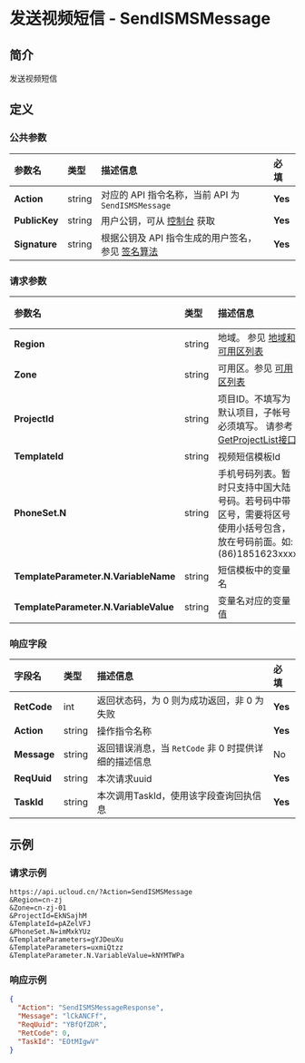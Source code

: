 # 发送视频短信 - SendISMSMessage

## 简介

发送视频短信









## 定义

### 公共参数

| 参数名 | 类型 | 描述信息 | 必填 |
|:---|:---|:---|:---|
| **Action**     | string  | 对应的 API 指令名称，当前 API 为 `SendISMSMessage`                        | **Yes** |
| **PublicKey**  | string  | 用户公钥，可从 [控制台](https://console.ucloud.cn/uapi/apikey) 获取                                             | **Yes** |
| **Signature**  | string  | 根据公钥及 API 指令生成的用户签名，参见 [签名算法](api/summary/signature.md)  | **Yes** |

### 请求参数

| 参数名 | 类型 | 描述信息 | 必填 |
|:---|:---|:---|:---|
| **Region** | string | 地域。 参见 [地域和可用区列表](https://docs.ucloud.cn/api/summary/regionlist) |**Yes**|
| **Zone** | string | 可用区。参见 [可用区列表](https://docs.ucloud.cn/api/summary/regionlist) |**Yes**|
| **ProjectId** | string | 项目ID。不填写为默认项目，子帐号必须填写。 请参考[GetProjectList接口](https://docs.ucloud.cn/api/summary/get_project_list) |No|
| **TemplateId** | string | 视频短信模板Id |**Yes**|
| **PhoneSet.N** | string | 手机号码列表。暂时只支持中国大陆号码。若号码中带区号，需要将区号使用小括号包含，放在号码前面。如: (86)1851623xxxx |**Yes**|
| **TemplateParameter.N.VariableName** | string | 短信模板中的变量名 |No|
| **TemplateParameter.N.VariableValue** | string | 变量名对应的变量值 |No|

### 响应字段

| 字段名 | 类型 | 描述信息 | 必填 |
|:---|:---|:---|:---|
| **RetCode** | int | 返回状态码，为 0 则为成功返回，非 0 为失败 |**Yes**|
| **Action** | string | 操作指令名称 |**Yes**|
| **Message** | string | 返回错误消息，当 `RetCode` 非 0 时提供详细的描述信息 |No|
| **ReqUuid** | string | 本次请求uuid |**Yes**|
| **TaskId** | string | 本次调用TaskId，使用该字段查询回执信息 |**Yes**|




## 示例

### 请求示例
    
```
https://api.ucloud.cn/?Action=SendISMSMessage
&Region=cn-zj
&Zone=cn-zj-01
&ProjectId=EkNSajhM
&TemplateId=pAZelVFJ
&PhoneSet.N=imMxkYUz
&TemplateParameters=gYJDeuXu
&TemplateParameters=uxmiQtzz
&TemplateParameter.N.VariableValue=kNYMTWPa
```

### 响应示例
    
```json
{
  "Action": "SendISMSMessageResponse",
  "Message": "lCkANCFf",
  "ReqUuid": "YBfQfZDR",
  "RetCode": 0,
  "TaskId": "EOtMIgwV"
}
```





